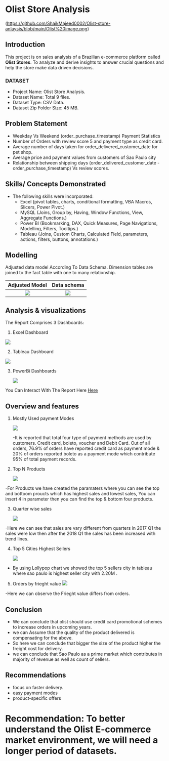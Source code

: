 # Olist Store Analysis
(https://github.com/ShaikMajeed0002/Olist-store-anlaysis/blob/main/Olist%20image.png)

## Introduction
This project is on sales analysis of a Brazilian e-commerce platform called **Olist Stores**.
To analyze and derive insights to answer crucial questions and help the store make data driven decisions.
### DATASET  
-	Project Name: Olist Store Analysis.
- Dataset Name: Total 9 files.
- Dataset Type: CSV Data.
- Dataset Zip Folder Size: 45 MB.

## Problem Statement
 -	Weekday Vs Weekend (order_purchase_timestamp) Payment Statistics
 - 	Number of Orders with review score 5 and payment type as credit card.
 -  Average number of days taken for order_delivered_customer_date for pet shop.
 -  Average price and payment values from customers of Sao Paulo city
 -  Relationship between shipping days (order_delivered_customer_date - order_purchase_timestamp) Vs review scores.
    
## Skills/ Concepts Demonstrated
- The following skills were incorporated:
   - Excel (pivot tables, charts, conditional formatting, VBA Macros, Slicers, Power Pivot.)
   - MySQL (Joins, Group by, Having, Window Functions, View, Aggregate Functions.)
   - Power BI (Bookmarking, DAX, Quick Measures, Page Navigations, Modelling, Filters, Tooltips.)
   - Tableau (Joins, Custom Charts, Calculated Field, parameters, actions, filters, buttons, annotations.)
  
## Modelling
Adjusted data model According To Data Schema. Dimension tables are joined to the fact table with one to many relationship.

 Adjusted Model                                                                                                  |                                                  Data schema
:---------------------------------------------------------------------------------------------------------------:|:-------------------------------------------:
![](https://github.com/ShaikMajeed0002/Olist-store-anlaysis/blob/main/Adjusted%20Data%20Model.png)                    |   ![](https://github.com/ShaikMajeed0002/Olist-store-anlaysis/blob/main/Data%20Schema.png)
   
## Analysis & visualizations
The Report Comprises 3 Dashboards:

  1. Excel Dashboard
     
   ![](https://github.com/ShaikMajeed0002/Olist-store-anlaysis/blob/main/excel.dashbaord.png)

  2. Tableau Dashboard
   
   ![](https://github.com/ShaikMajeed0002/Olist-store-anlaysis/blob/main/Tableau%20Dashboard.png)

  3. PowerBi Dashboards
     
     
     ![](https://github.com/ShaikMajeed0002/Olist-store-anlaysis/blob/main/power%20bi%20dashboard.png)
     
     
  You Can Interact With The Report Here [Here](https://app.powerbi.com/groups/me/reports/0d0c765f-3253-43a4-9378-279277832743/ReportSectionf9e789b04bce22d87367?experience=power-bi)

## Overview and features

1. Mostly Used payment Modes
 
   ![](https://github.com/ShaikMajeed0002/Olist-store-anlaysis/blob/main/project%201-5.png)

   -It is reported that total four type of payment methods are used by customers. Credit card, boleto, voucher and Debit Card. Out of all orders,  76.9% of orders have reported credit card as payment mode & 20% of orders reported boleto as a payment mode which contribute 95% of total payment records.

   
2. Top N Products
   
   ![](https://github.com/ShaikMajeed0002/Olist-store-anlaysis/blob/main/project%201-2.png)
   
  -For Products we have created the paramaters where you can see the top and bottoom proucts which has highest sales and lowest sales, You can insert 4 in parameter then you can find the top & bottom four products. 
 
   
3. Quarter wise sales
   
   ![](https://github.com/ShaikMajeed0002/Olist-store-anlaysis/blob/main/project%201-1.png)


  -Here we can see that sales are vary different from quarters in 2017 Q1 the sales were low then after the 2018 Q1 the sales has been increased with trend lines.

   
4. Top 5 Cities Highest Sellers
   
   ![](https://github.com/ShaikMajeed0002/Olist-store-anlaysis/blob/main/project%201-3.png)
   
  - By using Lollypop chart we showed the top 5 sellers city in tableau where sao paulo is highest seller city with 2.20M .
  
5. Orders by frieght value
   ![](https://github.com/ShaikMajeed0002/Olist-store-anlaysis/blob/main/project%201-4.png)

  -Here we can observe the Frieght value differs from orders.

## Conclusion 

- We can conclude that olist should use credit card promotional schemes to increase orders in upcoming years.
- we can Assume  that the quality of the product delivered  is compensating  for the above.
- So here we can conclude  that bigger the size of the product higher the freight cost for delivery.
- we can conclude that Sao Paulo as a prime market which contributes in majority of revenue as well as count of sellers.
  
## Recommendations
- focus on faster delivery.
- easy payment modes
- product-specific offers
  

# Recommendation: To better understand the Olist E-commerce market environment, we will need a longer period of datasets.
